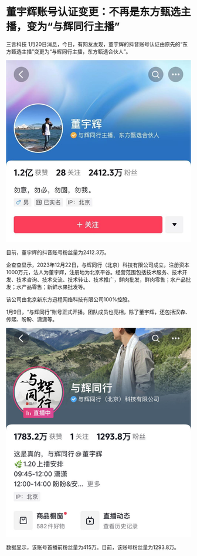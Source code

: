 # 董宇辉账号认证变更：不再是东方甄选主播，变为“与辉同行主播”

三言科技 1月20日消息，今日，有网友发现，董宇辉的抖音账号认证由原先的“东方甄选主播”变更为“与辉同行主播，东方甄选合伙人”。

![1d51e8b1034c832bbe1bfa8f72953c7a.jpg](https://raw.githubusercontent.com/qqhsx/qqnews_image/main/2024/01/20/董宇辉账号认证变更：不再是东方甄选主播，变为“与辉同行主播”/1d51e8b1034c832bbe1bfa8f72953c7a.jpg)

目前，董宇辉的抖音账号粉丝量为2412.3万。

企查查显示，2023年12月22日，与辉同行（北京）科技有限公司成立，注册资本1000万元，法人为董宇辉，注册地为北京平谷。经营范围包括技术服务、技术开发、技术咨询、技术交流、技术转让、技术推广，鲜肉批发，鲜肉零售；水产品批发；水产品零售；新鲜水果批发等。

该公司由北京新东方迅程网络科技有限公司100%控股。

1月9日，“与辉同行”账号正式开播。团队成员也亮相，除了董宇辉，还包括汉森、传熙、盼盼、潇潇等。

![7a3a41c8b26ccff95135dfbf3aa1b5c9.jpg](https://raw.githubusercontent.com/qqhsx/qqnews_image/main/2024/01/20/董宇辉账号认证变更：不再是东方甄选主播，变为“与辉同行主播”/7a3a41c8b26ccff95135dfbf3aa1b5c9.jpg)

数据显示，该账号首播前粉丝量为415万。目前，该账号粉丝量为1293.8万。


